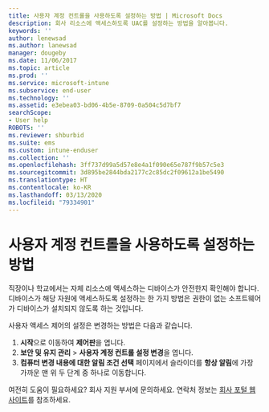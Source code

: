 ```yaml
---
title: 사용자 계정 컨트롤을 사용하도록 설정하는 방법 | Microsoft Docs
description: 회사 리소스에 액세스하도록 UAC를 설정하는 방법을 알아봅니다.
keywords: ''
author: lenewsad
ms.author: lanewsad
manager: dougeby
ms.date: 11/06/2017
ms.topic: article
ms.prod: ''
ms.service: microsoft-intune
ms.subservice: end-user
ms.technology: ''
ms.assetid: e3ebea03-bd06-4b5e-8709-0a504c5d7bf7
searchScope:
- User help
ROBOTS: ''
ms.reviewer: shburbid
ms.suite: ems
ms.custom: intune-enduser
ms.collection: ''
ms.openlocfilehash: 3ff737d99a5d57e8e4a1f090e65e787f9b57c5e3
ms.sourcegitcommit: 3d895be2844bda2177c2c85dc2f09612a1be5490
ms.translationtype: HT
ms.contentlocale: ko-KR
ms.lasthandoff: 03/13/2020
ms.locfileid: "79334901"
---
```

# <a name="how-to-enable-user-access-control"></a>사용자 계정 컨트롤을 사용하도록 설정하는 방법

직장이나 학교에서는 자체 리소스에 액세스하는 디바이스가 안전한지 확인해야 합니다. 디바이스가 해당 자원에 액세스하도록 설정하는 한 가지 방법은 권한이 없는 소프트웨어가 디바이스가 설치되지 않도록 하는 것입니다.

사용자 액세스 제어의 설정은 변경하는 방법은 다음과 같습니다.

1. **시작**으로 이동하여 **제어판**을 엽니다.
2. **보안 및 유지 관리** > **사용자 계정 컨트롤 설정 변경**을 엽니다.
3. **컴퓨터 변경 내용에 대한 알림 조건 선택** 페이지에서 슬라이더를 **항상 알림**에 가장 가까운 맨 위 두 단계 중 하나로 이동합니다.

여전히 도움이 필요하세요? 회사 지원 부서에 문의하세요. 연락처 정보는 [회사 포털 웹 사이트](https://go.microsoft.com/fwlink/?linkid=2010980)를 참조하세요.
